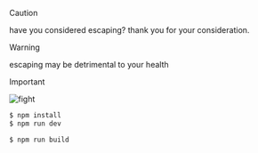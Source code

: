 > [!CAUTION]
> have you considered escaping? thank you for your consideration.

> [!WARNING]
> escaping may be detrimental to your health

> [!IMPORTANT]
> ![fight](https://i.picasion.com/gl/92/jS6U.gif)

```sh
$ npm install
$ npm run dev

$ npm run build
```
